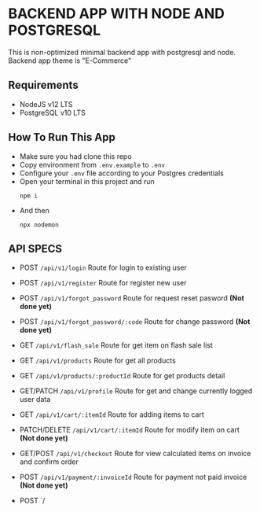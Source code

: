 # BACKEND APP WITH NODE AND POSTGRESQL

This is non-optimized minimal backend app with postgresql and node. Backend app theme is "E-Commerce"

## Requirements

- NodeJS v12 LTS
- PostgreSQL v10 LTS

## How To Run This App

- Make sure you had clone this repo
- Copy environment from `.env.example` to `.env`
- Configure your `.env` file according to your Postgres credentials
- Open your terminal in this project and run
  ```
  npm i
  ```
- And then
  ```
  npx nodemon
  ```

## API SPECS

- POST `/api/v1/login` Route for login to existing user
- POST `/api/v1/register` Route for register new user
- POST `/api/v1/forgot_password` Route for request reset pasword **(Not done yet)**
- POST `/api/v1/forgot_password/:code` Route for change password **(Not done yet)**
- GET `/api/v1/flash_sale` Route for get item on flash sale list
- GET `/api/v1/products` Route for get all products
- GET `/api/v1/products/:productId` Route for get products detail
- GET/PATCH `/api/v1/profile` Route for get and change currently logged user data
- GET `/api/v1/cart/:itemId` Route for adding items to cart
- PATCH/DELETE `/api/v1/cart/:itemId` Route for modify item on cart **(Not done yet)**
- GET/POST `/api/v1/checkout` Route for view calculated items on invoice and confirm order
- POST `/api/v1/payment/:invoiceId` Route for payment not paid invoice **(Not done yet)**

- POST `/
